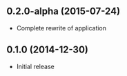 ## 0.2.0-alpha (2015-07-24)

- Complete rewrite of application

## 0.1.0 (2014-12-30)

- Initial release
